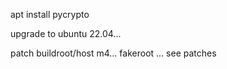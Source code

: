 apt install pycrypto

upgrade to ubuntu 22.04...

patch buildroot/host
m4...
fakeroot ...
see patches